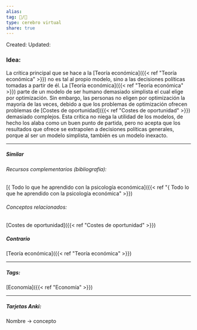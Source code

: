 ```yaml
---
alias: 
tag: 📝/🌱
type: cerebro virtual
share: true
---
```

Created: 
Updated: 


### Idea:
La crítica principal que se hace a la [Teoría económica]({{< ref "Teoría económica" >}}) no es tal al propio modelo, sino a las decisiones políticas tomadas a partir de él.
La [Teoría económica]({{< ref "Teoría económica" >}}) parte de un modelo de ser humano demasiado simplista el cual elige por optimización. Sin embargo, las personas no eligen por optimización la mayoría de las veces, debido a que los problemas de optimización ofrecen problemas de [Costes de oportunidad]({{< ref "Costes de oportunidad" >}}) demasiado complejos.
Esta crítica no niega la utilidad de los modelos, de hecho los alaba como un buen punto de partida, pero no acepta que los resultados que ofrece se extrapolen a decisiones políticas generales, porque al ser un modelo simplista, también es un modelo inexacto.

---
##### Similar
###### Recursos complementarios (bibliografía):
[{ Todo lo que he aprendido con la psicología económica]({{< ref "{ Todo lo que he aprendido con la psicología económica" >}})
###### Conceptos relacionados:
[Costes de oportunidad]({{< ref "Costes de oportunidad" >}})
##### Contrario
[Teoría económica]({{< ref "Teoría económica" >}})


---
##### Tags:
[Economía]({{< ref "Economía" >}})

---
##### Tarjetas Anki:
Nombre → concepto